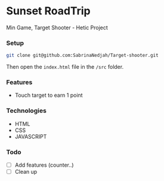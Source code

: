 # Sunset RoadTrip
Min Game, Target Shooter - Hetic Project

### Setup
```bash
git clone git@github.com:SabrinaNedjah/Target-shooter.git
```

Then open the `index.html` file in the `/src` folder.

### Features
- Touch target to earn 1 point

### Technologies
- HTML
- CSS
- JAVASCRIPT

### Todo
- [ ] Add features (counter..)
- [ ] Clean up
